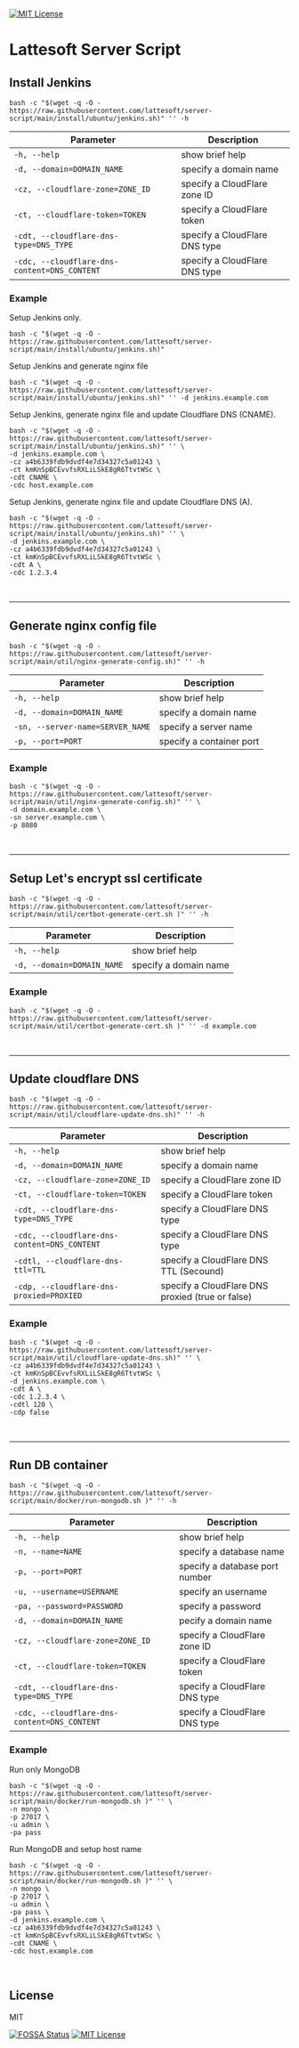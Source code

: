 [![MIT License](https://img.shields.io/npm/l/stack-overflow-copy-paste.svg?style=flat-square)](http://opensource.org/licenses/MIT)

# Lattesoft Server Script
## Install Jenkins

```shell
bash -c "$(wget -q -O - https://raw.githubusercontent.com/lattesoft/server-script/main/install/ubuntu/jenkins.sh)" '' -h
```

| Parameter                                      | Description                      |
|------------------------------------------------|----------------------------------|
| `-h, --help`                                   | show brief help                  |
| `-d, --domain=DOMAIN_NAME`                     | specify a domain name            |
| `-cz, --cloudflare-zone=ZONE_ID`               | specify a CloudFlare zone ID     |
| `-ct, --cloudflare-token=TOKEN`                | specify a CloudFlare token       |
| `-cdt, --cloudflare-dns-type=DNS_TYPE`         | specify a CloudFlare DNS type    |  
| `-cdc, --cloudflare-dns-content=DNS_CONTENT`   | specify a CloudFlare DNS type    |


### Example

Setup Jenkins only.

```shell
bash -c "$(wget -q -O - https://raw.githubusercontent.com/lattesoft/server-script/main/install/ubuntu/jenkins.sh)"
```

Setup Jenkins and generate nginx file

```shell
bash -c "$(wget -q -O - https://raw.githubusercontent.com/lattesoft/server-script/main/install/ubuntu/jenkins.sh)" '' -d jenkins.example.com
```

Setup Jenkins, generate nginx file and update Cloudflare DNS (CNAME).

```shell
bash -c "$(wget -q -O - https://raw.githubusercontent.com/lattesoft/server-script/main/install/ubuntu/jenkins.sh)" '' \
-d jenkins.example.com \
-cz a4b6339fdb9dvdf4e7d34327c5a01243 \
-ct kmKnSpBCEvvfsRXLiLSkE8gR6TtvtWSc \
-cdt CNAME \
-cdc host.example.com
```

Setup Jenkins, generate nginx file and update Cloudflare DNS (A).

```shell
bash -c "$(wget -q -O - https://raw.githubusercontent.com/lattesoft/server-script/main/install/ubuntu/jenkins.sh)" '' \
-d jenkins.example.com \
-cz a4b6339fdb9dvdf4e7d34327c5a01243 \
-ct kmKnSpBCEvvfsRXLiLSkE8gR6TtvtWSc \
-cdt A \
-cdc 1.2.3.4
```
<br/>

---
## Generate nginx config file

```shell
bash -c "$(wget -q -O - https://raw.githubusercontent.com/lattesoft/server-script/main/util/nginx-generate-config.sh)" '' -h
```
| Parameter                                      | Description                       |
|------------------------------------------------|-----------------------------------|
| `-h, --help`                                   | show brief help                   |
| `-d, --domain=DOMAIN_NAME`                     | specify a domain name             |
| `-sn, --server-name=SERVER_NAME`               | specify a server name             |
| `-p, --port=PORT`                              | specify a container port          |

### Example

```shell
bash -c "$(wget -q -O - https://raw.githubusercontent.com/lattesoft/server-script/main/util/nginx-generate-config.sh)" '' \
-d domain.example.com \
-sn server.example.com \
-p 8080
```
<br/>

---
## Setup Let's encrypt ssl certificate

```shell
bash -c "$(wget -q -O - https://raw.githubusercontent.com/lattesoft/server-script/main/util/certbot-generate-cert.sh )" '' -h
```

| Parameter                                      | Description                       |
|------------------------------------------------|-----------------------------------|
| `-h, --help`                                   | show brief help                   |
| `-d, --domain=DOMAIN_NAME`                     | specify a domain name             |

### Example

```shell
bash -c "$(wget -q -O - https://raw.githubusercontent.com/lattesoft/server-script/main/util/certbot-generate-cert.sh )" '' -d example.com
```

<br/>

---
## Update cloudflare DNS

```shell
bash -c "$(wget -q -O - https://raw.githubusercontent.com/lattesoft/server-script/main/util/cloudflare-update-dns.sh)" '' -h
```

| Parameter                                      | Description                                      |
|------------------------------------------------|--------------------------------------------------|
| `-h, --help`                                   | show brief help                                  |
| `-d, --domain=DOMAIN_NAME`                     | specify a domain name                            |
| `-cz, --cloudflare-zone=ZONE_ID`               | specify a CloudFlare zone ID                     |
| `-ct, --cloudflare-token=TOKEN`                | specify a CloudFlare token                       |
| `-cdt, --cloudflare-dns-type=DNS_TYPE`         | specify a CloudFlare DNS type                    |  
| `-cdc, --cloudflare-dns-content=DNS_CONTENT`   | specify a CloudFlare DNS type                    |
| `-cdtl, --cloudflare-dns-ttl=TTL`              | specify a CloudFlare DNS TTL (Secound)           |
| `-cdp, --cloudflare-dns-proxied=PROXIED`       | specify a CloudFlare DNS proxied (true or false) |

### Example

```shell
bash -c "$(wget -q -O - https://raw.githubusercontent.com/lattesoft/server-script/main/util/cloudflare-update-dns.sh)" '' \
-cz a4b6339fdb9dvdf4e7d34327c5a01243 \
-ct kmKnSpBCEvvfsRXLiLSkE8gR6TtvtWSc \
-d jenkins.example.com \
-cdt A \
-cdc 1.2.3.4 \
-cdtl 120 \
-cdp false
```

<br/>

---
## Run DB container

```shell
bash -c "$(wget -q -O - https://raw.githubusercontent.com/lattesoft/server-script/main/docker/run-mongodb.sh )" '' -h
```

| Parameter                                     | Description                                       |
|-----------------------------------------------|---------------------------------------------------|
| `-h, --help`                                  | show brief help                                   |
| `-n, --name=NAME`                             | specify a database name                           |
| `-p, --port=PORT`                             | specify a database port number                    |
| `-u, --username=USERNAME`                     | specify an username                               |
| `-pa, --password=PASSWORD`                    | specify a password                                |
| `-d, --domain=DOMAIN_NAME`                    | pecify a domain name                              |
| `-cz, --cloudflare-zone=ZONE_ID `             | specify a CloudFlare zone ID                      |
| `-ct, --cloudflare-token=TOKEN`               | specify a CloudFlare token                        |
| `-cdt, --cloudflare-dns-type=DNS_TYPE`        | specify a CloudFlare DNS type                     |
| `-cdc, --cloudflare-dns-content=DNS_CONTENT`  | specify a CloudFlare DNS type                     |



### Example

Run only MongoDB

```shell
bash -c "$(wget -q -O - https://raw.githubusercontent.com/lattesoft/server-script/main/docker/run-mongodb.sh )" '' \
-n mongo \
-p 27017 \
-u admin \
-pa pass 
```

Run MongoDB and setup host name

```shell
bash -c "$(wget -q -O - https://raw.githubusercontent.com/lattesoft/server-script/main/docker/run-mongodb.sh )" '' \
-n mongo \
-p 27017 \
-u admin \
-pa pass \
-d jenkins.example.com \
-cz a4b6339fdb9dvdf4e7d34327c5a01243 \
-ct kmKnSpBCEvvfsRXLiLSkE8gR6TtvtWSc \
-cdt CNAME \
-cdc host.example.com

```

<br>

## License

MIT

[![FOSSA Status](https://app.fossa.io/api/projects/git%2Bgithub.com%2Fsharvit%2Fmongoose-data-seed.svg?type=shield)](https://app.fossa.io/projects/git%2Bgithub.com%2Fsharvit%2Fmongoose-data-seed?ref=badge_shield)
[![MIT License](https://img.shields.io/npm/l/stack-overflow-copy-paste.svg?style=flat-square)](http://opensource.org/licenses/MIT)
